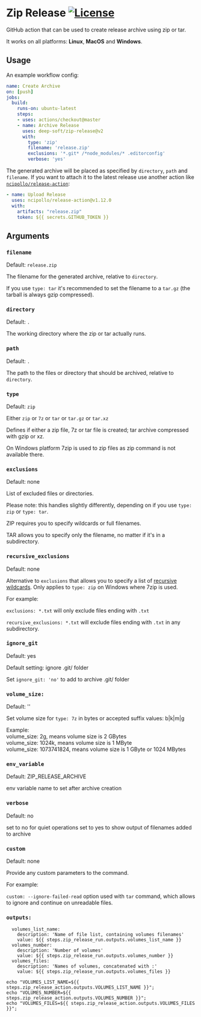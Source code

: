 # Zip Release [![License](https://img.shields.io/github/license/TheDoctor0/zip-release)](https://github.com/TheDoctor0/zip-release/blob/master/LICENSE)
GitHub action that can be used to create release archive using zip or tar.

It works on all platforms: **Linux**, **MacOS** and **Windows**.

## Usage
An example workflow config:
```yaml
name: Create Archive
on: [push]
jobs:
  build:
    runs-on: ubuntu-latest
    steps:
    - uses: actions/checkout@master
    - name: Archive Release
      uses: deep-soft/zip-release@v2
      with:
        type: 'zip'
        filename: 'release.zip'
        exclusions: '*.git* /*node_modules/* .editorconfig'
        verbose: 'yes'
```

The generated archive will be placed as specified by `directory`, `path` and `filename`.
If you want to attach it to the latest release use another action like [`ncipollo/release-action`](https://github.com/ncipollo/release-action):
```yaml
- name: Upload Release
  uses: ncipollo/release-action@v1.12.0
  with:
    artifacts: "release.zip"
    token: ${{ secrets.GITHUB_TOKEN }}
```

## Arguments

### `filename`
Default: `release.zip`

The filename for the generated archive, relative to `directory`.

If you use `type: tar` it's recommended to set the filename to a `tar.gz` (the tarball is always gzip compressed).

### `directory`
Default: `.`

The working directory where the zip or tar actually runs.

### `path`
Default: `.`

The path to the files or directory that should be archived, relative to `directory`.

### `type`
Default: `zip`

Either `zip` or `7z` or `tar` or `tar.gz` or `tar.xz`

Defines if either a zip file, 7z or tar file is created; tar archive compressed with gzip or xz.

On Windows platform 7zip is used to zip files as zip command is not available there.

### `exclusions`
Default: none

List of excluded files or directories.

Please note: this handles slightly differently, depending on if you use `type: zip` or `type: tar`.

ZIP requires you to specify wildcards or full filenames.

TAR allows you to specify only the filename, no matter if it's in a subdirectory.

### `recursive_exclusions`
Default: none

Alternative to `exclusions` that allows you to specify a list of [recursive wildcards](https://sevenzip.osdn.jp/chm/cmdline/switches/recurse.htm).
Only applies to `type: zip` on Windows where 7zip is used.

For example:

```exclusions: *.txt``` will only exclude files ending with `.txt`

```recursive_exclusions: *.txt``` will exclude files ending with `.txt` in any subdirectory.

### `ignore_git`
Default: yes

Default setting: ignore .git/ folder

Set ```ignore_git: 'no'``` to add to archive .git/ folder

### `volume_size:`
Default: ''

Set volume size for `type: 7z` in bytes or accepted suffix values: b|k|m|g

Example:</br>
 volume_size: 2g, means volume size is 2 GBytes</br>
 volume_size: 1024k, means volume size is 1 MByte</br>
 volume_size: 1073741824, means volume size is 1 GByte or 1024 MBytes</br>

### `env_variable`
Default: ZIP_RELEASE_ARCHIVE

env variable name to set after archive creation

### `verbose`
Default: no

set to no for quiet operations
set to yes to show output of filenames added to archive

### `custom`
Default: none

Provide any custom parameters to the command.

For example:

```custom: --ignore-failed-read``` option used with `tar` command, which allows to ignore and continue on unreadable files. 

### `outputs:`
```
  volumes_list_name:
    description: 'Name of file list, containing volumes filenames'
    value: ${{ steps.zip_release_run.outputs.volumes_list_name }}
  volumes_number:
    description: 'Number of volumes'
    value: ${{ steps.zip_release_run.outputs.volumes_number }}
  volumes_files:
    description: 'Names of volumes, concatenated with :'
    value: ${{ steps.zip_release_run.outputs.volumes_files }}
```
```example:
echo "VOLUMES_LIST_NAME=${{ steps.zip_release_action.outputs.VOLUMES_LIST_NAME }}";
echo "VOLUMES_NUMBER=${{ steps.zip_release_action.outputs.VOLUMES_NUMBER }}";
echo "VOLUMES_FILES=${{ steps.zip_release_action.outputs.VOLUMES_FILES }}";
```
